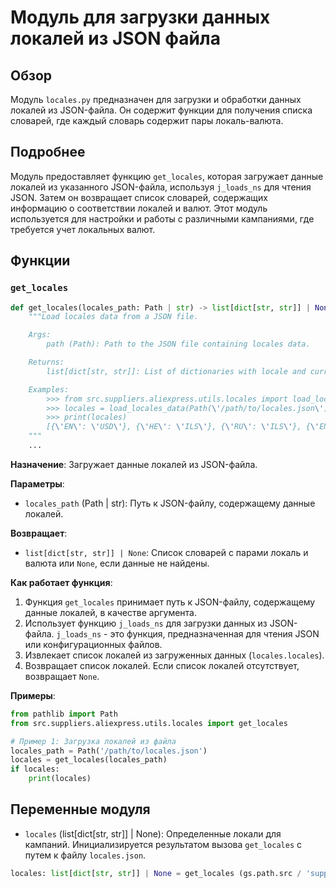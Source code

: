 # Модуль для загрузки данных локалей из JSON файла

## Обзор

Модуль `locales.py` предназначен для загрузки и обработки данных локалей из JSON-файла. Он содержит функции для получения списка словарей, где каждый словарь содержит пары локаль-валюта.

## Подробнее

Модуль предоставляет функцию `get_locales`, которая загружает данные локалей из указанного JSON-файла, используя `j_loads_ns` для чтения JSON. Затем он возвращает список словарей, содержащих информацию о соответствии локалей и валют. Этот модуль используется для настройки и работы с различными кампаниями, где требуется учет локальных валют.

## Функции

### `get_locales`

```python
def get_locales(locales_path: Path | str) -> list[dict[str, str]] | None:
    """Load locales data from a JSON file.

    Args:
        path (Path): Path to the JSON file containing locales data.

    Returns:
        list[dict[str, str]]: List of dictionaries with locale and currency pairs.

    Examples:
        >>> from src.suppliers.aliexpress.utils.locales import load_locales_data
        >>> locales = load_locales_data(Path(\'/path/to/locales.json\'))
        >>> print(locales)
        [{\'EN\': \'USD\'}, {\'HE\': \'ILS\'}, {\'RU\': \'ILS\'}, {\'EN\': \'EUR\'}, {\'EN\': \'GBR\'}, {\'RU\': \'EUR\'}]
    """
    ...
```

**Назначение**: Загружает данные локалей из JSON-файла.

**Параметры**:
- `locales_path` (Path | str): Путь к JSON-файлу, содержащему данные локалей.

**Возвращает**:
- `list[dict[str, str]] | None`: Список словарей с парами локаль и валюта или `None`, если данные не найдены.

**Как работает функция**:

1. Функция `get_locales` принимает путь к JSON-файлу, содержащему данные локалей, в качестве аргумента.
2. Использует функцию `j_loads_ns` для загрузки данных из JSON-файла. `j_loads_ns` - это функция, предназначенная для чтения JSON или конфигурационных файлов.
3. Извлекает список локалей из загруженных данных (`locales.locales`).
4. Возвращает список локалей. Если список локалей отсутствует, возвращает `None`.

**Примеры**:

```python
from pathlib import Path
from src.suppliers.aliexpress.utils.locales import get_locales

# Пример 1: Загрузка локалей из файла
locales_path = Path('/path/to/locales.json')
locales = get_locales(locales_path)
if locales:
    print(locales)
```

## Переменные модуля

- `locales` (list[dict[str, str]] | None): Определенные локали для кампаний. Инициализируется результатом вызова `get_locales` с путем к файлу `locales.json`.
```python
locales: list[dict[str, str]] | None = get_locales (gs.path.src / 'suppliers' / 'aliexpress' / 'utils' / 'locales.json') # defined locales for campaigns
